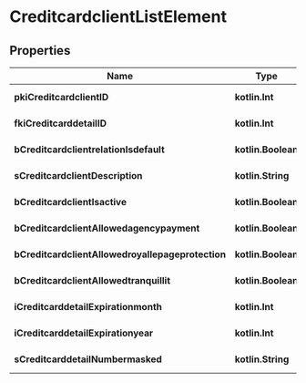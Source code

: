 
# CreditcardclientListElement

## Properties
Name | Type | Description | Notes
------------ | ------------- | ------------- | -------------
**pkiCreditcardclientID** | **kotlin.Int** | The unique ID of the Creditcardclient | 
**fkiCreditcarddetailID** | **kotlin.Int** | The unique ID of the Creditcarddetail | 
**bCreditcardclientrelationIsdefault** | **kotlin.Boolean** | Whether if it&#39;s an relationisdefault | 
**sCreditcardclientDescription** | **kotlin.String** | The description of the Creditcardclient | 
**bCreditcardclientIsactive** | **kotlin.Boolean** | Whether the creditcardclient is active or not | 
**bCreditcardclientAllowedagencypayment** | **kotlin.Boolean** | Whether if it&#39;s an allowedagencypayment | 
**bCreditcardclientAllowedroyallepageprotection** | **kotlin.Boolean** | Whether if it&#39;s an allowedroyallepageprotection | 
**bCreditcardclientAllowedtranquillit** | **kotlin.Boolean** | Whether if it&#39;s an allowedtranquillit | 
**iCreditcarddetailExpirationmonth** | **kotlin.Int** | The expirationmonth of the Creditcarddetail | 
**iCreditcarddetailExpirationyear** | **kotlin.Int** | The expirationyear of the Creditcarddetail | 
**sCreditcarddetailNumbermasked** | **kotlin.String** | The numbermasked of the Creditcarddetail | 



